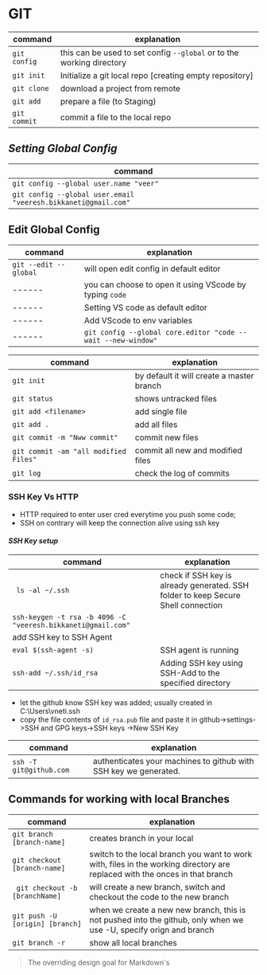 # GIT
| command | explanation |
| ------ | ------ |
|`git config`|this can be used to set config `--global` or to the working directory|
|`git init` | Initialize a git local repo [creating empty repository]|
|`git clone`| download a project from remote|
|`git add`| prepare a file (to Staging)|
|`git commit`| commit a file to the local repo|

## _Setting Global Config_
| command | 
| ------ | 
|`git config --global user.name "veer"`| 
|`git config --global user.email "veeresh.bikkaneti@gmail.com"`|
## Edit Global Config
| command | explanation |
| ------ | ------ |
|`git --edit --global`|will open edit config in default editor|
| ------ | you can choose to open it using VScode by typing `code`|
| ------ | Setting VS code as default editor |
| ------ | Add VScode to env variables |
| ------ | `git config --global core.editor "code --wait --new-window"` |

| command | explanation |
| ------ | ------ |
|`git init`| by default it will create a master branch|
|`git status`|shows untracked files|
| `git add <filename>` |add single file|
|`git add .` |add all files|
|`git commit -m "Nww commit"`| commit new files|
|`git commit -am "all modified Files"`| commit all new and modified files|
|`git log` | check the log of commits |


### SSH Key Vs HTTP
- HTTP required to enter user cred everytime you push some code;
- SSH on contrary will keep the connection alive using ssh key
#### _SSH Key setup_
| command | explanation |
| ------ | ------ |
|` ls -al ~/.ssh`|check if SSH key is already generated. SSH folder to keep Secure Shell connection |
|`ssh-keygen -t rsa -b 4096 -C "veeresh.bikkaneti@gmail.com"`|
| add SSH key to SSH Agent||
| `eval $(ssh-agent -s)` |SSH agent is running|
|`ssh-add ~/.ssh/id_rsa`|Adding SSH key using SSH-Add to the specified directory|

- let the github know SSH key was added; usually created in C:\Users\vneti\.ssh
- copy the file contents of `id_rsa.pub` file and paste it in github->settings->SSH and GPG keys->SSH keys ->New SSH Key

| command | explanation |
| ------ | ------ |
|`ssh -T git@github.com`| authenticates your machines to github with SSH key we generated.|


## Commands for working with local Branches
| command | explanation |
| ------ | ------ |
|`git branch [branch-name]`| creates branch in your local|
|`git checkout [branch-name]`| switch to the local branch you want to work with, files in the working directory are replaced with the onces in that branch|
|` git checkout -b [branchName]`| will create a new branch, switch and checkout the code to the new branch|
|`git push -U [origin] [branch]`| when we create a new new branch, this is not pushed into the github, only when we use -U, specify orign and branch|
|`git branch -r`| show all local branches|


> The overriding design goal for Markdown's
